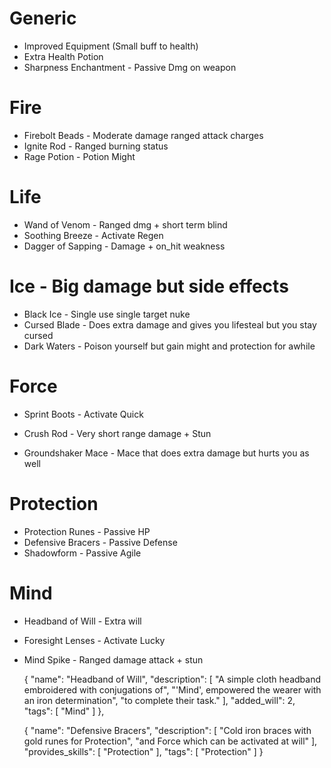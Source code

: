 # Generic
- Improved Equipment (Small buff to health)
- Extra Health Potion
- Sharpness Enchantment - Passive Dmg on weapon

# Fire
- Firebolt Beads - Moderate damage ranged attack charges
- Ignite Rod - Ranged burning status
- Rage Potion - Potion Might

# Life
- Wand of Venom - Ranged dmg + short term blind
- Soothing Breeze - Activate Regen 
- Dagger of Sapping - Damage + on_hit weakness

# Ice - Big damage but side effects
- Black Ice - Single use single target nuke
- Cursed Blade - Does extra damage and gives you lifesteal but you stay cursed
- Dark Waters - Poison yourself but gain might and protection for awhile

# Force
- Sprint Boots - Activate Quick


- Crush Rod - Very short range damage + Stun
- Groundshaker Mace - Mace that does extra damage but hurts you as well

# Protection
- Protection Runes - Passive HP
- Defensive Bracers - Passive Defense
- Shadowform - Passive Agile

# Mind 
- Headband of Will - Extra will
- Foresight Lenses - Activate Lucky
- Mind Spike - Ranged damage attack + stun

    {
        "name": "Headband of Will",
        "description": [
            "A simple cloth headband embroidered with conjugations of",
            "'Mind', empowered the wearer with an iron determination",
            "to complete their task."
        ],
        "added_will": 2,
        "tags": [
            "Mind"
        ]
    },




    {
        "name": "Defensive Bracers",
        "description": [
            "Cold iron braces with gold runes for Protection",
            "and Force which can be activated at will"
        ],
        "provides_skills": [
            "Protection"
        ],
        "tags": [
            "Protection"
        ]
    }






